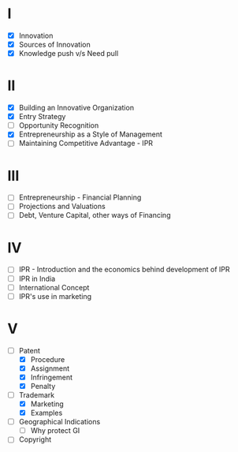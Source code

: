 # I
- [x] Innovation
- [x] Sources of Innovation
- [x] Knowledge push v/s Need pull
# II
- [x] Building an Innovative Organization
- [x] Entry Strategy
- [ ] Opportunity Recognition
- [x] Entrepreneurship as a Style of Management
- [ ] Maintaining Competitive Advantage - IPR
# III
- [ ] Entrepreneurship - Financial Planning
- [ ] Projections and Valuations
- [ ] Debt, Venture Capital, other ways of Financing
# IV
- [ ] IPR - Introduction and the economics behind development of IPR
- [ ] IPR in India
- [ ] International Concept
- [ ] IPR's use in marketing
# V
- [ ] Patent
	- [x] Procedure
	- [x] Assignment
	- [x] Infringement
	- [x] Penalty
- [ ] Trademark
	- [x] Marketing
	- [x] Examples
- [ ] Geographical Indications
	- [ ] Why protect GI
- [ ] Copyright
